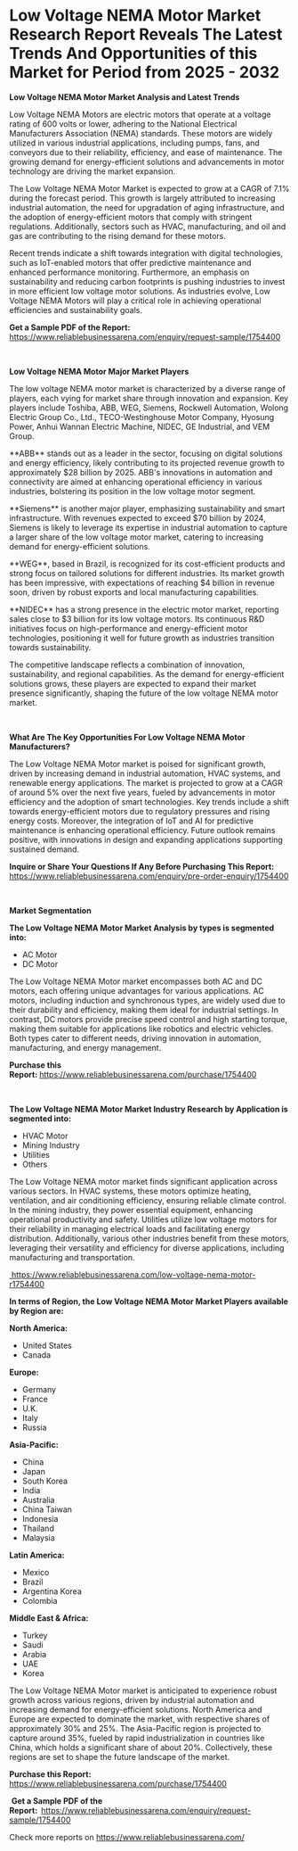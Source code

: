 <p><h1>Low Voltage NEMA Motor Market Research Report Reveals The Latest Trends And Opportunities of this Market for Period from 2025 - 2032</h1></p><p><strong>Low Voltage NEMA Motor Market Analysis and Latest Trends</strong></p>
<p><p>Low Voltage NEMA Motors are electric motors that operate at a voltage rating of 600 volts or lower, adhering to the National Electrical Manufacturers Association (NEMA) standards. These motors are widely utilized in various industrial applications, including pumps, fans, and conveyors due to their reliability, efficiency, and ease of maintenance. The growing demand for energy-efficient solutions and advancements in motor technology are driving the market expansion.</p><p>The Low Voltage NEMA Motor Market is expected to grow at a CAGR of 7.1% during the forecast period. This growth is largely attributed to increasing industrial automation, the need for upgradation of aging infrastructure, and the adoption of energy-efficient motors that comply with stringent regulations. Additionally, sectors such as HVAC, manufacturing, and oil and gas are contributing to the rising demand for these motors.</p><p>Recent trends indicate a shift towards integration with digital technologies, such as IoT-enabled motors that offer predictive maintenance and enhanced performance monitoring. Furthermore, an emphasis on sustainability and reducing carbon footprints is pushing industries to invest in more efficient low voltage motor solutions. As industries evolve, Low Voltage NEMA Motors will play a critical role in achieving operational efficiencies and sustainability goals.</p></p>
<p><strong>Get a Sample PDF of the Report:&nbsp;</strong> <a href="https://www.reliablebusinessarena.com/enquiry/request-sample/1754400?utm_campaign=3042&utm_medium=2&utm_source=Github&utm_content=ia&utm_term=10042025&utm_id=low-voltage-nema-motor">https://www.reliablebusinessarena.com/enquiry/request-sample/1754400</a></p>
<p>&nbsp;</p>
<p><strong>Low Voltage NEMA Motor Major Market Players</strong></p>
<p><p>The low voltage NEMA motor market is characterized by a diverse range of players, each vying for market share through innovation and expansion. Key players include Toshiba, ABB, WEG, Siemens, Rockwell Automation, Wolong Electric Group Co., Ltd., TECO-Westinghouse Motor Company, Hyosung Power, Anhui Wannan Electric Machine, NIDEC, GE Industrial, and VEM Group.</p><p>**ABB** stands out as a leader in the sector, focusing on digital solutions and energy efficiency, likely contributing to its projected revenue growth to approximately $28 billion by 2025. ABB's innovations in automation and connectivity are aimed at enhancing operational efficiency in various industries, bolstering its position in the low voltage motor segment.</p><p>**Siemens** is another major player, emphasizing sustainability and smart infrastructure. With revenues expected to exceed $70 billion by 2024, Siemens is likely to leverage its expertise in industrial automation to capture a larger share of the low voltage motor market, catering to increasing demand for energy-efficient solutions.</p><p>**WEG**, based in Brazil, is recognized for its cost-efficient products and strong focus on tailored solutions for different industries. Its market growth has been impressive, with expectations of reaching $4 billion in revenue soon, driven by robust exports and local manufacturing capabilities.</p><p>**NIDEC** has a strong presence in the electric motor market, reporting sales close to $3 billion for its low voltage motors. Its continuous R&D initiatives focus on high-performance and energy-efficient motor technologies, positioning it well for future growth as industries transition towards sustainability.</p><p>The competitive landscape reflects a combination of innovation, sustainability, and regional capabilities. As the demand for energy-efficient solutions grows, these players are expected to expand their market presence significantly, shaping the future of the low voltage NEMA motor market.</p></p>
<p>&nbsp;</p>
<p><strong>What Are The Key Opportunities For Low Voltage NEMA Motor Manufacturers?</strong></p>
<p><p>The Low Voltage NEMA Motor market is poised for significant growth, driven by increasing demand in industrial automation, HVAC systems, and renewable energy applications. The market is projected to grow at a CAGR of around 5% over the next five years, fueled by advancements in motor efficiency and the adoption of smart technologies. Key trends include a shift towards energy-efficient motors due to regulatory pressures and rising energy costs. Moreover, the integration of IoT and AI for predictive maintenance is enhancing operational efficiency. Future outlook remains positive, with innovations in design and expanding applications supporting sustained demand.</p></p>
<p><strong>Inquire or Share Your Questions If Any Before Purchasing This Report:</strong> <a href="https://www.reliablebusinessarena.com/enquiry/pre-order-enquiry/1754400?utm_campaign=3042&utm_medium=2&utm_source=Github&utm_content=ia&utm_term=10042025&utm_id=low-voltage-nema-motor">https://www.reliablebusinessarena.com/enquiry/pre-order-enquiry/1754400</a></p>
<p>&nbsp;</p>
<p><strong>Market Segmentation</strong></p>
<p><strong>The Low Voltage NEMA Motor Market Analysis by types is segmented into:</strong></p>
<p><ul><li>AC Motor</li><li>DC Motor</li></ul></p>
<p><p>The Low Voltage NEMA Motor market encompasses both AC and DC motors, each offering unique advantages for various applications. AC motors, including induction and synchronous types, are widely used due to their durability and efficiency, making them ideal for industrial settings. In contrast, DC motors provide precise speed control and high starting torque, making them suitable for applications like robotics and electric vehicles. Both types cater to different needs, driving innovation in automation, manufacturing, and energy management.</p></p>
<p><strong>Purchase this Report:&nbsp;</strong><a href="https://www.reliablebusinessarena.com/purchase/1754400?utm_campaign=3042&utm_medium=2&utm_source=Github&utm_content=ia&utm_term=10042025&utm_id=low-voltage-nema-motor">https://www.reliablebusinessarena.com/purchase/1754400</a></p>
<p>&nbsp;</p>
<p><strong>The Low Voltage NEMA Motor Market Industry Research by Application is segmented into:</strong></p>
<p><ul><li>HVAC Motor</li><li>Mining Industry</li><li>Utilities</li><li>Others</li></ul></p>
<p><p>The Low Voltage NEMA motor market finds significant application across various sectors. In HVAC systems, these motors optimize heating, ventilation, and air conditioning efficiency, ensuring reliable climate control. In the mining industry, they power essential equipment, enhancing operational productivity and safety. Utilities utilize low voltage motors for their reliability in managing electrical loads and facilitating energy distribution. Additionally, various other industries benefit from these motors, leveraging their versatility and efficiency for diverse applications, including manufacturing and transportation.</p></p>
<p><a href="https://www.reliablebusinessarena.com/low-voltage-nema-motor-r1754400?utm_campaign=3042&utm_medium=2&utm_source=Github&utm_content=ia&utm_term=10042025&utm_id=low-voltage-nema-motor">&nbsp;https://www.reliablebusinessarena.com/low-voltage-nema-motor-r1754400</a></p>
<p><strong>In terms of Region, the Low Voltage NEMA Motor Market Players available by Region are:</strong></p>
<p>
    <p> <strong> North America: </strong>
        <ul>
            <li>United States</li>
            <li>Canada</li>
        </ul>
        </p> 
    <p> <strong> Europe: </strong>
        <ul>
            <li>Germany</li>
            <li>France</li>
            <li>U.K.</li>
            <li>Italy</li>
            <li>Russia</li>
        </ul>
        </p> 
    <p> <strong> Asia-Pacific: </strong>
        <ul>
            <li>China</li>
            <li>Japan</li>
            <li>South Korea</li>
            <li>India</li>
            <li>Australia</li>
            <li>China Taiwan</li>
            <li>Indonesia</li>
            <li>Thailand</li>
            <li>Malaysia</li>
        </ul>
        </p> 
    <p> <strong> Latin America: </strong>
        <ul>
            <li>Mexico</li>
            <li>Brazil</li>
            <li>Argentina Korea</li>
            <li>Colombia</li>
        </ul>
        </p> 
    <p> <strong> Middle East & Africa: </strong>
        <ul>
            <li>Turkey</li>
            <li>Saudi</li>
            <li>Arabia</li>
            <li>UAE</li>
            <li>Korea</li>
        </ul>
    </p>
    </p>
<p><p>The Low Voltage NEMA Motor market is anticipated to experience robust growth across various regions, driven by industrial automation and increasing demand for energy-efficient solutions. North America and Europe are expected to dominate the market, with respective shares of approximately 30% and 25%. The Asia-Pacific region is projected to capture around 35%, fueled by rapid industrialization in countries like China, which holds a significant share of about 20%. Collectively, these regions are set to shape the future landscape of the market.</p></p>
<p><strong>Purchase this Report: </strong><a href="https://www.reliablebusinessarena.com/purchase/1754400?utm_campaign=3042&utm_medium=2&utm_source=Github&utm_content=ia&utm_term=10042025&utm_id=low-voltage-nema-motor">https://www.reliablebusinessarena.com/purchase/1754400</a></p>
<p>&nbsp;<strong>Get a Sample PDF of the Report:&nbsp;&nbsp;</strong><a href="https://www.reliablebusinessarena.com/enquiry/request-sample/1754400?utm_campaign=3042&utm_medium=2&utm_source=Github&utm_content=ia&utm_term=10042025&utm_id=low-voltage-nema-motor">https://www.reliablebusinessarena.com/enquiry/request-sample/1754400</a></p>
<p><strong></strong></p>
<p>Check more reports on <a href="https://www.reliablebusinessarena.com/?utm_campaign=3042&utm_medium=2&utm_source=Github&utm_content=ia&utm_term=10042025&utm_id=low-voltage-nema-motor">https://www.reliablebusinessarena.com/</a></p>